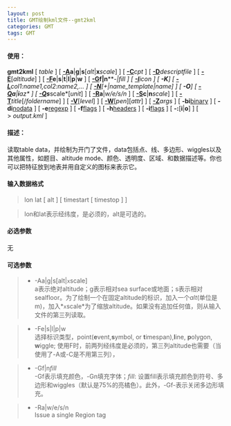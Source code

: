 ```yaml
---
layout: post
title: GMT绘制kml文件--gmt2kml
categories: GMT
tags: GMT
---
```

#### 使用：
**gmt2kml** [ *table* ] [ [**-A**](http://gmt.soest.hawaii.edu/doc/5.4.4/gmt2kml.html#a)**a**|**g**|**s**[*alt*|**x***scale*] ] [ [**-C**](http://gmt.soest.hawaii.edu/doc/5.4.4/gmt2kml.html#c)*cpt* ] [ [**-D**](http://gmt.soest.hawaii.edu/doc/5.4.4/gmt2kml.html#d)*descriptfile* ] [ [**-E**](http://gmt.soest.hawaii.edu/doc/5.4.4/gmt2kml.html#e)[*altitude*] ] [ [**-F**](http://gmt.soest.hawaii.edu/doc/5.4.4/gmt2kml.html#f)**e**|**s**|**t**|**l**|**p**|**w** ] [ [**-G**](http://gmt.soest.hawaii.edu/doc/5.4.4/gmt2kml.html#g)**f|n****-**|*fill* ] [ [**-I**](http://gmt.soest.hawaii.edu/doc/5.4.4/gmt2kml.html#i)*icon* ] [ **-K**] [ [**-L**](http://gmt.soest.hawaii.edu/doc/5.4.4/gmt2kml.html#l)*col1:name1*,*col2:name2*,… ] [ [**-N**](http://gmt.soest.hawaii.edu/doc/5.4.4/gmt2kml.html#n)[+|*name_template*|*name*] ] [ **-O**] [ [**-Q**](http://gmt.soest.hawaii.edu/doc/5.4.4/gmt2kml.html#q)**a**|**i***az* ] [ [**-Q**](http://gmt.soest.hawaii.edu/doc/5.4.4/gmt2kml.html#q)**s***scale*[*unit*] ] [ [**-R**](http://gmt.soest.hawaii.edu/doc/5.4.4/gmt2kml.html#r)**a**|*w/e/s/n* ] [ [**-S**](http://gmt.soest.hawaii.edu/doc/5.4.4/gmt2kml.html#s)**c**|**n***scale*] ] [ [**-T**](http://gmt.soest.hawaii.edu/doc/5.4.4/gmt2kml.html#t)*title*[/*foldername*] ] [ [**-V**](http://gmt.soest.hawaii.edu/doc/5.4.4/gmt2kml.html#v)[*level*] ] [ [**-W**](http://gmt.soest.hawaii.edu/doc/5.4.4/gmt2kml.html#w)[*pen*][*attr*] ] [ [**-Z**](http://gmt.soest.hawaii.edu/doc/5.4.4/gmt2kml.html#z)*args* ] [ **-bi**[binary](http://gmt.soest.hawaii.edu/doc/5.4.4/gmt.html#bi-full) ] [ **-di**[nodata](http://gmt.soest.hawaii.edu/doc/5.4.4/gmt.html#di-full) ] [ **-e**[regexp](http://gmt.soest.hawaii.edu/doc/5.4.4/gmt.html#e-full) ] [ **-f**[flags](http://gmt.soest.hawaii.edu/doc/5.4.4/gmt.html#f-full) ] [ **-h**[headers](http://gmt.soest.hawaii.edu/doc/5.4.4/gmt.html#h-full) ] [ **-i**[flags](http://gmt.soest.hawaii.edu/doc/5.4.4/gmt.html#icols-full) ] [ **-:**[**i**|**o**] ] [ > *output.kml* ]

#### 描述：
读取table data，并绘制为开门了文件，data包括点、线、多边形、wiggles以及其他属性，如题目、altitude mode、颜色、透明度、区域、和数据描述等。你也可以把特征放到地表并用自定义的图标来表示它。
#### 输入数据格式
> lon lat [ alt ] [ timestart [ timestop ] ]  

> lon和lat表示经纬度，是必须的，alt是可选的。  



#### 必选参数
无
#### 可选参数
> - -Aa|g|s[alt|`x`scale]  
> a表示绝对altitude；g表示相对sea surface或地面；s表示相对sealfloor。为了绘制一个在固定altitude的标识，加入一个*alt*(单位是m)，加入*`x`scale*为了缩放altitude。如果没有追加任何值，则从输入文件的第三列读取。

> - -Fe|s|l|p|w  
> 选择标识类型，point(**e**vent,**s**ymbol, or **t**imespan),**l**ine, **p**olygon, **w**iggle; 使用F时，前两列经纬度是必须的，第三列altitude也需要（当使用了-A或-C是不用第三列），

> - -Gf|n*fill*  
> -Gf表示填充颜色，-Gn填充字体；*fill*: 设置fill表示填充颜色到符号、多边形和wiggles（默认是75%的亮橘色）。此外，-Gf-表示关闭多边形填充。

> - -Ra|w/e/s/n  
> Issue a single Region tag
